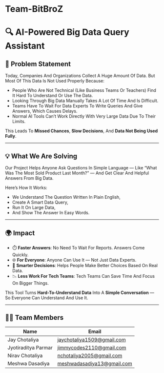 # Team-BitBroZ

# 🔍 AI-Powered Big Data Query Assistant

## 🧩 Problem Statement

Today, Companies And Organizations Collect A Huge Amount Of Data. But Most Of This Data Is Not Used Properly Because:

- People Who Are Not Technical (Like Business Teams Or Teachers) Find It Hard To Understand Or Use The Data.  
- Looking Through Big Data Manually Takes A Lot Of Time And Is Difficult.  
- Teams Have To Wait For Data Experts To Write Queries And Give Answers, Which Causes Delays.  
- Normal AI Tools Can’t Work Directly With Very Large Data Due To Their Limits.  

This Leads To **Missed Chances**, **Slow Decisions**, And **Data Not Being Used Fully**.

---

## 💡 What We Are Solving

Our Project Helps Anyone Ask Questions In Simple Language — Like “What Was The Most Sold Product Last Month?” — And Get Clear And Helpful Answers From Big Data.

Here’s How It Works:  
- We Understand The Question Written In Plain English,  
- Create A Smart Data Query,  
- Run It On Large Data,  
- And Show The Answer In Easy Words.

---

## 🌍 Impact

- ⏱️ **Faster Answers**: No Need To Wait For Reports. Answers Come Quickly.  
- 🌐 **For Everyone**: Anyone Can Use It — Not Just Data Experts.  
- 🎯 **Smarter Decisions**: Helps People Make Better Choices Based On Real Data.  
- 📉 **Less Work For Tech Teams**: Tech Teams Can Save Time And Focus On Bigger Things.  

This Tool Turns **Hard-To-Understand Data** Into A **Simple Conversation** — So Everyone Can Understand And Use It.

---

## 👨‍💻 Team Members

| Name                | Email                         |
|---------------------|-------------------------------|
| Jay Chotaliya       | jaychotaliya1509@gmail.com    |
| Jyotiraditya Parmar | jimmycodes2110@gmail.com      |
| Nirav Chotaliya     | nchotaliya2005@gmail.com      |
| Meshwa Dasadiya     | meshwadasadiya13@gmail.com    |
